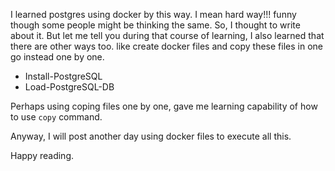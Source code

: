 I learned postgres using docker by this way. I mean hard way!!! funny though some people might be thinking  the same.
So, I thought to write about it. But let me tell you during that course of learning, I also learned that there are other ways too. 
like create docker files and copy these files in one go instead one by one. 

* Install-PostgreSQL
* Load-PostgreSQL-DB

Perhaps using coping files one by one, gave me  learning capability of how to use `copy` command. 

Anyway, I will post another day using docker files to execute all this. 

Happy reading.
